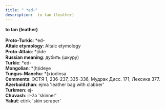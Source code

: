 ```yaml
---
title: " *ed-"
description:  to tan (leather)
---
```

<strong> to tan (leather)</strong><br><br>
<strong>Proto-Turkic</strong>:  *ed-<br>
<strong>Altaic etymology</strong>:  Altaic etymology<br>
<strong> Proto-Altaic</strong>:  *i̯ŏ́de<br>
<strong>Russian meaning</strong>:  дубить (шкуру)<br>
<strong>Turkic</strong>:  *ed-<br>
<strong>Mongolian</strong>:  *(h)ideɣe<br>
<strong>Tungus-Manchu</strong>:  *(x)odinsa<br>
<strong>Comments</strong>:  ЭСТЯ 1, 236-237, 335-336, Мудрак Дисс. 171, Лексика 377.<br>
<strong>Azerbaidzhan</strong>:  ejmä 'leather bag with clabber'<br>
<strong>Turkmen</strong>:  ej-<br>
<strong>Chuvash</strong>:  ir-źǝ 'skinner'<br>
<strong>Yakut</strong>:  etirik `skin scraper'<br>


